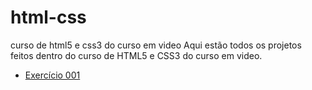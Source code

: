 # html-css
curso de html5 e css3 do curso em video
Aqui estão todos os projetos feitos dentro do curso de HTML5 e CSS3 do curso em video.
<ul>
    <li>
    <a href='https://ccdiogo.github.io/html-css/Exerc%C3%ADcios/ex001/index.html'> Exercício 001</a>
    </li>
</ul>